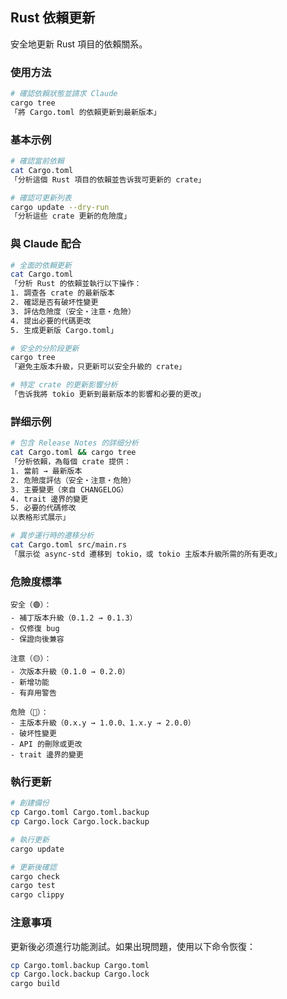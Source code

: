 ## Rust 依賴更新

安全地更新 Rust 項目的依賴關系。

### 使用方法

```bash
# 確認依賴狀態並請求 Claude
cargo tree
「將 Cargo.toml 的依賴更新到最新版本」
```

### 基本示例

```bash
# 確認當前依賴
cat Cargo.toml
「分析這個 Rust 項目的依賴並告诉我可更新的 crate」

# 確認可更新列表
cargo update --dry-run
「分析這些 crate 更新的危險度」
```

### 與 Claude 配合

```bash
# 全面的依賴更新
cat Cargo.toml
「分析 Rust 的依賴並執行以下操作：
1. 調查各 crate 的最新版本
2. 確認是否有破坏性變更
3. 評估危險度（安全・注意・危險）
4. 提出必要的代碼更改
5. 生成更新版 Cargo.toml」

# 安全的分阶段更新
cargo tree
「避免主版本升級，只更新可以安全升級的 crate」

# 特定 crate 的更新影響分析
「告诉我將 tokio 更新到最新版本的影響和必要的更改」
```

### 詳细示例

```bash
# 包含 Release Notes 的詳细分析
cat Cargo.toml && cargo tree
「分析依賴，為每個 crate 提供：
1. 當前 → 最新版本
2. 危險度評估（安全・注意・危險）
3. 主要變更（來自 CHANGELOG）
4. trait 邊界的變更
5. 必要的代碼修改
以表格形式展示」

# 異步運行時的遷移分析
cat Cargo.toml src/main.rs
「展示從 async-std 遷移到 tokio，或 tokio 主版本升級所需的所有更改」
```

### 危險度標準

```
安全（🟢）：
- 補丁版本升級（0.1.2 → 0.1.3）
- 仅修復 bug
- 保證向後兼容

注意（🟡）：
- 次版本升級（0.1.0 → 0.2.0）
- 新增功能
- 有弃用警告

危險（🔴）：
- 主版本升級（0.x.y → 1.0.0、1.x.y → 2.0.0）
- 破坏性變更
- API 的刪除或更改
- trait 邊界的變更
```

### 執行更新

```bash
# 創建備份
cp Cargo.toml Cargo.toml.backup
cp Cargo.lock Cargo.lock.backup

# 執行更新
cargo update

# 更新後確認
cargo check
cargo test
cargo clippy
```

### 注意事項

更新後必须進行功能測試。如果出現問題，使用以下命令恢復：

```bash
cp Cargo.toml.backup Cargo.toml
cp Cargo.lock.backup Cargo.lock
cargo build
```
